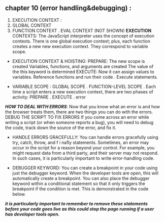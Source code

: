 ## chapter 10 (error handling&debugging) :
1. EXECUTION CONTEXT :
2. GLOBAL CONTEXT
3. FUNCTION CONTEXT .
EVAL CONTEXT (NOT SHOWN)
**EXECUTION** CONTEXTS: The JavaScript interpreter uses the concept of execution contexts. There is one global execution context; plus, each function creates a new new execution context. They correspond to variable scope.

* EXECUTION CONTEXT & HOISTING:
PREPARE: The new scope is created Variables, functions, and arguments are created The value of the this keyword is determined EXECUTE: Now it can assign values to variables. Reference functions and run their code . Execute statements.

* VARIABLE SCOPE :
GLOBAL SCOPE .
FUNCTION-LEVEL SCOPE .
Each time a script enters a new execution context, there are two phases of activity:
PREPARE .
EXECUTE .
error

***HOW TO DEAL WITH ERRORS***: Now that you know what an error is and how the browser treats them, there are two things you can do with the errors.
DEBUG THE SCRIPT TO FIX ERRORS If you come across an error while writing a script (or when someone reports a bug), you will need to debug the code, track down the source of the error, and fix it.

* HANDLE ERRORS GRACEFULLY: You can handle errors gracefully using try, catch, throw, and f i na1ly statements. Sometimes, an error may occur in the script for a reason beyond your control. For example, you might request data from a third party, and their server may not respond. In such cases, it is particularly important to write error-handling code.

* DEBUGGER KEYWORD: You can create a breakpoint in your code using just the debugger keyword. When the developer tools are open, this will automatically create a breakpoint.
You can also place the debugger keyword within a conditional statement so that it only triggers the breakpoint if the condition is met. This is demonstrated in the code below.

***it is particularly important to remember to remove these statements before your code goes live as this could stop the page running if a user has developer tools open.***
